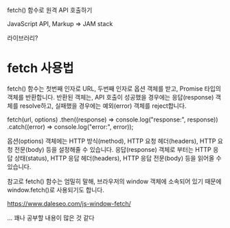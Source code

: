 

fetch() 함수로 원격 API 호출하기

JavaScript API, Markup => JAM stack 

라이브러리?

# fetch 사용법

fetch() 함수는 첫번째 인자로 URL, 두번째 인자로 옵션 객체를 받고, Promise 타입의 객체를 반환합니다. 
반환된 객체는, API 호출이 성공했을 경우에는 응답(response) 객체를 resolve하고, 실패했을 경우에는 예외(error) 객체를 reject합니다.

fetch(url, options)
  .then((response) => console.log("response:", response))
  .catch((error) => console.log("error:", error));
  
옵션(options) 객체에는 HTTP 방식(method), HTTP 요청 헤더(headers), HTTP 요청 전문(body) 등을 설정해줄 수 있습니다. 
응답(response) 객체로 부터는 HTTP 응답 상태(status), HTTP 응답 헤더(headers), HTTP 응답 전문(body) 등을 읽어올 수 있습니다.

참고로 fetch() 함수는 엄밀히 말해, 브라우저의 window 객체에 소속되어 있기 때문에 window.fetch()로 사용되기도 합니다.

https://www.daleseo.com/js-window-fetch/

... 꽤나 공부할 내용이 많은 것 같다 

# 
